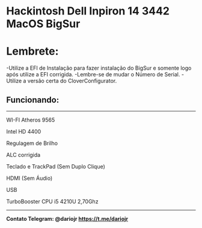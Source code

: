 # Hackintosh Dell Inpiron 14 3442 MacOS BigSur
<h1>Lembrete: </h1>
<p>
  -Utilize a EFI de Instalação para fazer instalação do BigSur e somente logo após utilize a EFI corrigida.
  -Lembre-se de mudar o Número de Serial.
  -Utilize a versão certa do CloverConfigurator.
</p>
<h2>Funcionando:</h2>
<hr></hr>
<p>WI-FI Atheros 9565</p>
<p>Intel HD 4400</p>
<p>Regulagem de Brilho</p>
<p>ALC corrigida</p>
<p>Teclado e TrackPad (Sem Duplo Clique)</p>
<p>HDMI (Sem Áudio)</p>
<p>USB</p>
<p>TurboBooster CPU i5 4210U 2,70Ghz</p>
<hr></hr>







<b>Contato Telegram: @dariojr https://t.me/dariojr </b>
